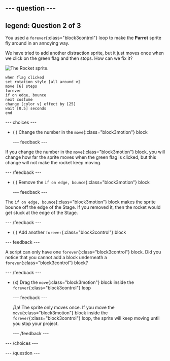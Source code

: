 --- question ---
---
legend: Question 2 of 3
---

You used a `forever`{:class="block3control"} loop to make the **Parrot** sprite fly around in an annoying way.

We have tried to add another distraction sprite, but it just moves once when we click on the green flag and then stops. How can we fix it?

![The Rocket sprite.](images/rocket-sprite.png)

```blocks3
when flag clicked
set rotation style [all around v] 
move [6] steps 
forever 
if on edge, bounce 
next costume 
change [color v] effect by [25] 
wait [0.5] seconds 
end
```

--- choices ---

- ( ) Change the number in the `move`{:class="block3motion"} block

  --- feedback ---

If you change the number in the `move`{:class="block3motion"} block, you will change how far the sprite moves when the green flag is clicked, but this change will not make the rocket keep moving.

  --- /feedback ---

- ( ) Remove the `if on edge, bounce`{:class="block3motion"} block

  --- feedback ---

The `if on edge, bounce`{:class="block3motion"} block makes the sprite bounce off the edge of the Stage. If you removed it, then the rocket would get stuck at the edge of the Stage.

  --- /feedback ---

- ( ) Add another `forever`{:class="block3control"} block

--- feedback ---

A script can only have one `forever`{:class="block3control"} block. Did you notice that you cannot add a block underneath a `forever`{:class="block3control"} block?

--- /feedback ---

- (x) Drag the `move`{:class="block3motion"} block inside the `forever`{:class="block3control"} loop

  --- feedback ---

  Да! The sprite only moves once. If you move the `move`{:class="block3motion"} block inside the `forever`{:class="block3control"} loop, the sprite will keep moving until you stop your project.

  --- /feedback ---

--- /choices ---

--- /question ---
